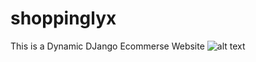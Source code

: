 # shoppinglyx
This is a Dynamic DJango Ecommerse Website 
![alt text](https://github.com/RajatCoding/Ecommerce/Screenshots/b1.png)
